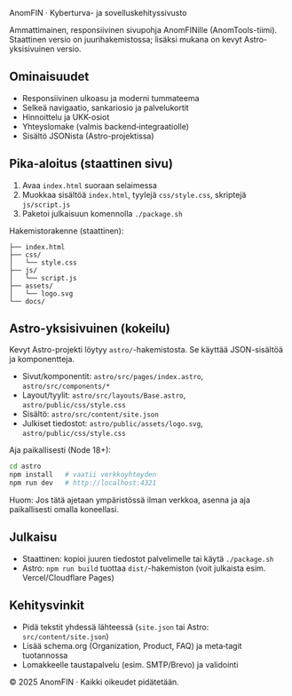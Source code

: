 AnomFIN · Kyberturva- ja sovelluskehityssivusto

Ammattimainen, responsiivinen sivupohja AnomFINille (AnomTools-tiimi). Staattinen versio on juurihakemistossa; lisäksi mukana on kevyt Astro-yksisivuinen versio.

## Ominaisuudet

- Responsiivinen ulkoasu ja moderni tummateema
- Selkeä navigaatio, sankariosio ja palvelukortit
- Hinnoittelu ja UKK-osiot
- Yhteyslomake (valmis backend‑integraatiolle)
- Sisältö JSONista (Astro-projektissa)

## Pika-aloitus (staattinen sivu)

1. Avaa `index.html` suoraan selaimessa
2. Muokkaa sisältöä `index.html`, tyylejä `css/style.css`, skriptejä `js/script.js`
3. Paketoi julkaisuun komennolla `./package.sh`

Hakemistorakenne (staattinen):

```
├── index.html
├── css/
│   └── style.css
├── js/
│   └── script.js
├── assets/
│   └── logo.svg
└── docs/
```

## Astro-yksisivuinen (kokeilu)

Kevyt Astro-projekti löytyy `astro/`-hakemistosta. Se käyttää JSON-sisältöä ja komponentteja.

- Sivut/komponentit: `astro/src/pages/index.astro`, `astro/src/components/*`
- Layout/tyylit: `astro/src/layouts/Base.astro`, `astro/public/css/style.css`
- Sisältö: `astro/src/content/site.json`
- Julkiset tiedostot: `astro/public/assets/logo.svg`, `astro/public/css/style.css`

Aja paikallisesti (Node 18+):

```bash
cd astro
npm install   # vaatii verkkoyhteyden
npm run dev   # http://localhost:4321
```

Huom: Jos tätä ajetaan ympäristössä ilman verkkoa, asenna ja aja paikallisesti omalla koneellasi.

## Julkaisu

- Staattinen: kopioi juuren tiedostot palvelimelle tai käytä `./package.sh`
- Astro: `npm run build` tuottaa `dist/`-hakemiston (voit julkaista esim. Vercel/Cloudflare Pages)

## Kehitysvinkit

- Pidä tekstit yhdessä lähteessä (`site.json` tai Astro: `src/content/site.json`)
- Lisää schema.org (Organization, Product, FAQ) ja meta‑tagit tuotannossa
- Lomakkeelle taustapalvelu (esim. SMTP/Brevo) ja validointi

© 2025 AnomFIN · Kaikki oikeudet pidätetään.
